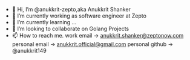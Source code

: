 - 👋 Hi, I’m @anukkrit-zepto,aka Anukkrit Shanker 
- 👀 I’m currently working as software engineer at Zepto
- 🌱 I’m currently learning ...
- 💞️ I’m looking to collaborate on Golang Projects
- 📫 How to reach me.
         work email -> anukkrit.shanker@zeptonow.com
         personal email -> anukkrit.official@gmail.com
         personal github -> @anukkrit149

<!---
anukkrit-zepto/anukkrit-zepto is a ✨ special ✨ repository because its `README.md` (this file) appears on your GitHub profile.
You can click the Preview link to take a look at your changes.
--->
